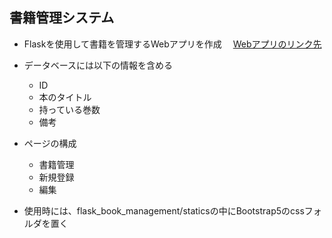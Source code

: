 ## 書籍管理システム
* Flaskを使用して書籍を管理するWebアプリを作成 　[Webアプリのリンク先](https://yona.pythonanywhere.com/)

* データベースには以下の情報を含める
  * ID
  * 本のタイトル
  * 持っている巻数
  * 備考

* ページの構成
  * 書籍管理
  * 新規登録
  * 編集

* 使用時には、flask_book_management/staticsの中にBootstrap5のcssフォルダを置く

